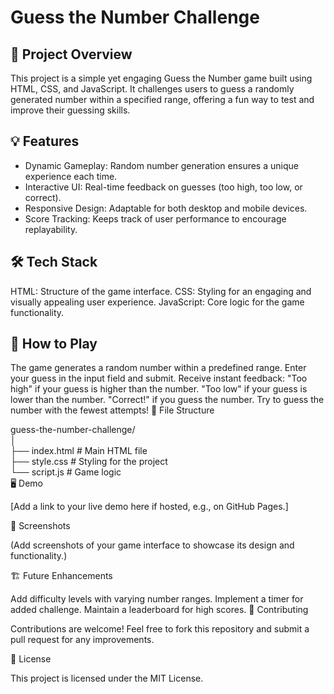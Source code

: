  # Guess the Number Challenge

## 🎯 Project Overview

This project is a simple yet engaging Guess the Number game built using HTML, CSS, and JavaScript. It challenges users to guess a randomly generated number within a specified range, offering a fun way to test and improve their guessing skills.

## 💡 Features

- Dynamic Gameplay: Random number generation ensures a unique experience each time.
- Interactive UI: Real-time feedback on guesses (too high, too low, or correct).
- Responsive Design: Adaptable for both desktop and mobile devices.
- Score Tracking: Keeps track of user performance to encourage replayability.
## 🛠️ Tech Stack

HTML: Structure of the game interface.
CSS: Styling for an engaging and visually appealing user experience.
JavaScript: Core logic for the game functionality.
## 🚀 How to Play

The game generates a random number within a predefined range.
Enter your guess in the input field and submit.
Receive instant feedback:
"Too high" if your guess is higher than the number.
"Too low" if your guess is lower than the number.
"Correct!" if you guess the number.
Try to guess the number with the fewest attempts!
📂 File Structure

guess-the-number-challenge/  
│  
├── index.html   # Main HTML file  
├── style.css    # Styling for the project  
└── script.js    # Game logic  
🖥️ Demo

[Add a link to your live demo here if hosted, e.g., on GitHub Pages.]

📸 Screenshots

(Add screenshots of your game interface to showcase its design and functionality.)

🏗️ Future Enhancements

Add difficulty levels with varying number ranges.
Implement a timer for added challenge.
Maintain a leaderboard for high scores.
🤝 Contributing

Contributions are welcome! Feel free to fork this repository and submit a pull request for any improvements.

📜 License

This project is licensed under the MIT License.
